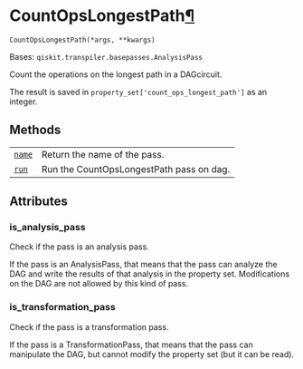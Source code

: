 # CountOpsLongestPath[¶](#countopslongestpath "Permalink to this headline")

<span id="undefined" />

`CountOpsLongestPath(*args, **kwargs)`

Bases: `qiskit.transpiler.basepasses.AnalysisPass`

Count the operations on the longest path in a DAGcircuit.

The result is saved in `property_set['count_ops_longest_path']` as an integer.

## Methods

|                                                                                                                                                                   |                                          |
| ----------------------------------------------------------------------------------------------------------------------------------------------------------------- | ---------------------------------------- |
| [`name`](qiskit.transpiler.passes.CountOpsLongestPath.name#qiskit.transpiler.passes.CountOpsLongestPath.name "qiskit.transpiler.passes.CountOpsLongestPath.name") | Return the name of the pass.             |
| [`run`](qiskit.transpiler.passes.CountOpsLongestPath.run#qiskit.transpiler.passes.CountOpsLongestPath.run "qiskit.transpiler.passes.CountOpsLongestPath.run")     | Run the CountOpsLongestPath pass on dag. |

## Attributes

<span id="undefined" />

### is\_analysis\_pass

Check if the pass is an analysis pass.

If the pass is an AnalysisPass, that means that the pass can analyze the DAG and write the results of that analysis in the property set. Modifications on the DAG are not allowed by this kind of pass.

<span id="undefined" />

### is\_transformation\_pass

Check if the pass is a transformation pass.

If the pass is a TransformationPass, that means that the pass can manipulate the DAG, but cannot modify the property set (but it can be read).

